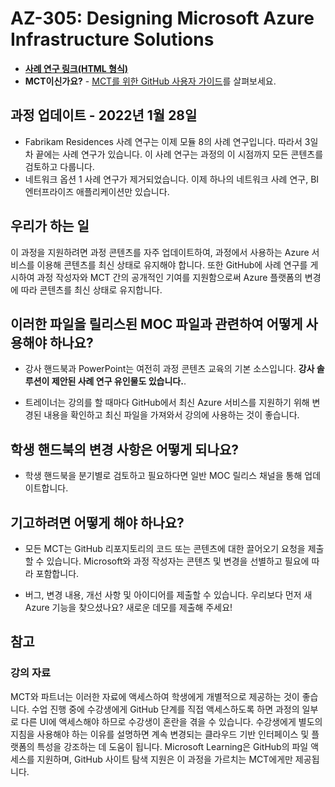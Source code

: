 # AZ-305: Designing Microsoft Azure Infrastructure Solutions

- **[사례 연구 링크(HTML 형식)](https://microsoftlearning.github.io/AZ-305-DesigningMicrosoftAzureInfrastructureSolutions/)**
- **MCT이신가요?** - [MCT를 위한 GitHub 사용자 가이드](https://microsoftlearning.github.io/MCT-User-Guide/)를 살펴보세요.

## 과정 업데이트 - 2022년 1월 28일

- Fabrikam Residences 사례 연구는 이제 모듈 8의 사례 연구입니다. 따라서 3일차 끝에는 사례 연구가 있습니다. 이 사례 연구는 과정의 이 시점까지 모든 콘텐츠를 검토하고 다룹니다. 
- 네트워크 옵션 1 사례 연구가 제거되었습니다. 이제 하나의 네트워크 사례 연구, BI 엔터프라이즈 애플리케이션만 있습니다. 

## 우리가 하는 일

이 과정을 지원하려면 과정 콘텐츠를 자주 업데이트하여, 과정에서 사용하는 Azure 서비스를 이용해 콘텐츠를 최신 상태로 유지해야 합니다.  또한 GitHub에 사례 연구를 게시하여 과정 작성자와 MCT 간의 공개적인 기여를 지원함으로써 Azure 플랫폼의 변경에 따라 콘텐츠를 최신 상태로 유지합니다.

## 이러한 파일을 릴리스된 MOC 파일과 관련하여 어떻게 사용해야 하나요?

- 강사 핸드북과 PowerPoint는 여전히 과정 콘텐츠 교육의 기본 소스입니다. **강사 솔루션이 제안된 사례 연구 유인물도 있습니다.**. 

- 트레이너는 강의를 할 때마다 GitHub에서 최신 Azure 서비스를 지원하기 위해 변경된 내용을 확인하고 최신 파일을 가져와서 강의에 사용하는 것이 좋습니다.

## 학생 핸드북의 변경 사항은 어떻게 되나요?

- 학생 핸드북을 분기별로 검토하고 필요하다면 일반 MOC 릴리스 채널을 통해 업데이트합니다.

## 기고하려면 어떻게 해야 하나요?

- 모든 MCT는 GitHub 리포지토리의 코드 또는 콘텐츠에 대한 끌어오기 요청을 제출할 수 있습니다. Microsoft와 과정 작성자는 콘텐츠 및 변경을 선별하고 필요에 따라 포함합니다.

- 버그, 변경 내용, 개선 사항 및 아이디어를 제출할 수 있습니다.  우리보다 먼저 새 Azure 기능을 찾으셨나요?  새로운 데모를 제출해 주세요!

## 참고

### 강의 자료

MCT와 파트너는 이러한 자료에 액세스하여 학생에게 개별적으로 제공하는 것이 좋습니다.  수업 진행 중에 수강생에게 GitHub 단계를 직접 액세스하도록 하면 과정의 일부로 다른 UI에 액세스해야 하므로 수강생이 혼란을 겪을 수 있습니다. 수강생에게 별도의 지침을 사용해야 하는 이유를 설명하면 계속 변경되는 클라우드 기반 인터페이스 및 플랫폼의 특성을 강조하는 데 도움이 됩니다. Microsoft Learning은 GitHub의 파일 액세스를 지원하며, GitHub 사이트 탐색 지원은 이 과정을 가르치는 MCT에게만 제공됩니다.
